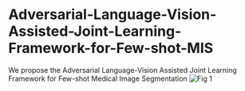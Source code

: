 # Adversarial-Language-Vision-Assisted-Joint-Learning-Framework-for-Few-shot-MIS
We propose the Adversarial Language-Vision Assisted Joint Learning Framework for Few-shot Medical Image Segmentation
![Fig 1](https://github.com/user-attachments/assets/458f479f-98d1-4c50-a42d-075ed59d4423)
